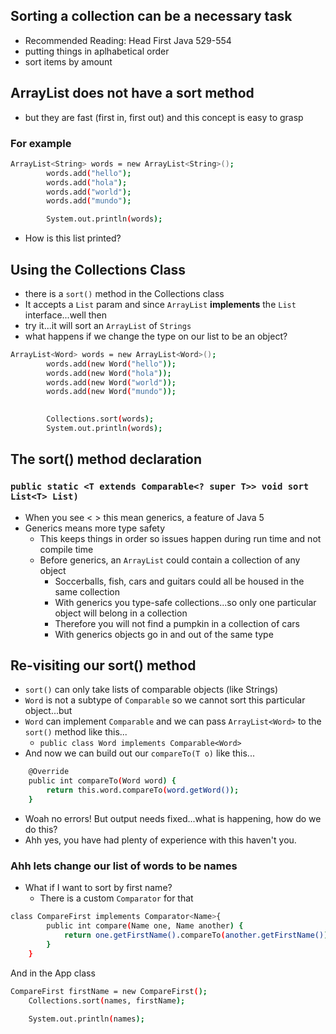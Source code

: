 ## Sorting a collection can be a necessary task
- Recommended Reading: Head First Java 529-554
- putting things in aplhabetical order
- sort items by amount

## ArrayList does not have a sort method
- but they are fast (first in, first out) and this concept is easy to grasp

### For example

```bash
ArrayList<String> words = new ArrayList<String>();
		words.add("hello");
		words.add("hola");
		words.add("world");
		words.add("mundo");

		System.out.println(words);
```

- How is this list printed?

## Using the Collections Class
- there is a `sort()` method in the Collections class
- It accepts a `List` param and since `ArrayList` **implements**  the `List` interface...well then
- try it...it will sort an `ArrayList` of `Strings`
- what happens if we change the type on our list to be an object?
```bash
ArrayList<Word> words = new ArrayList<Word>();
		words.add(new Word("hello"));
		words.add(new Word("hola"));
		words.add(new Word("world"));
		words.add(new Word("mundo"));

		
		Collections.sort(words);
		System.out.println(words);
```

## The sort() method declaration
### `public static <T extends Comparable<? super T>> void sort List<T> List)`
- When you see < > this mean generics, a feature of Java 5
- Generics means more type safety
	- This keeps things in order so issues happen during run time and not compile time
	- Before generics, an `ArrayList` could contain a collection of any object
		- Soccerballs, fish, cars and guitars could all be housed in the same collection
		- With generics you type-safe collections...so only one particular object will belong in a collection
		- Therefore you will not find a pumpkin in a collection of cars
		- With generics objects go in and out of the same type
		
		
## Re-visiting our sort() method
- `sort()` can only take lists of comparable objects (like Strings)
- `Word` is not a subtype of `Comparable` so we cannot sort this particular object...but
- `Word` can implement `Comparable` and we can pass `ArrayList<Word>` to the `sort()` method like this...
	- `public class Word implements Comparable<Word>`
- And now we can build out our `compareTo(T o)` like this...
```bash
	@Override
	public int compareTo(Word word) {
		return this.word.compareTo(word.getWord());
	}
```
- Woah no errors! But output needs fixed...what is happening, how do we do this?
- Ahh yes, you have had plenty of experience with this haven't you.

###  Ahh lets change our list of words to be names
- What if I want to sort by first name?
	- There is a custom `Comparator` for that

```bash
class CompareFirst implements Comparator<Name>{
		public int compare(Name one, Name another) {
			return one.getFirstName().compareTo(another.getFirstName());
		}
	}
```
And in the App class

```bash
CompareFirst firstName = new CompareFirst();
	Collections.sort(names, firstName);
	
	System.out.println(names);
